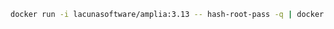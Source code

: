 ﻿```sh
docker run -i lacunasoftware/amplia:3.13 -- hash-root-pass -q | docker secret create amplia_root_password_hash -
```
